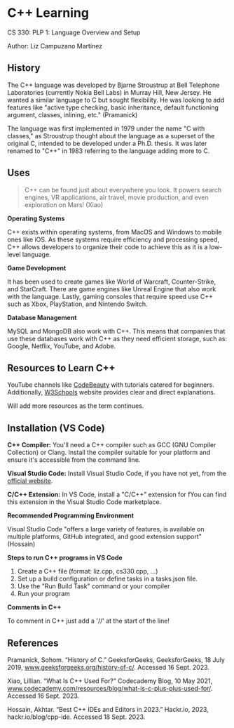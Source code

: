 # C++ Learning
CS 330: PLP 1: Language Overview and Setup

Author: Liz Campuzano Martínez

## History
The C++ language was developed by Bjarne Stroustrup at Bell Telephone Laboratories (currently Nokia Bell Labs) in Murray Hill, New Jersey. He wanted a similar language to C but sought flexibility. He was looking to add features like "active type checking, basic inheritance, default functioning argument, classes, inlining, etc." (Pramanick)

The language was first implemented in 1979 under the name "C with classes," as Stroustrup thought about the language as a superset of the original C, intended to be developed under a Ph.D. thesis. It was later renamed to "C++" in 1983 referring to the language adding more to C.

## Uses
> C++ can be found just about everywhere you look. It powers search engines, VR applications, air travel, movie production, and even exploration on Mars! (Xiao)

**Operating Systems**

C++ exists within operating systems, from MacOS and Windows to mobile ones like iOS. As these systems require efficiency and processing speed, C++ allows developers to organize their code to achieve this as it is a low-level language.

**Game Development**

It has been used to create games like World of Warcraft, Counter-Strike, and StarCraft. There are game engines like Unreal Engine that also work with the language. Lastly, gaming consoles that require speed use C++ such as Xbox, PlayStation, and Nintendo Switch.

**Database Management**

MySQL and MongoDB also work with C++. This means that companies that use these databases work with C++ as they need efficient storage, such as: Google, Netflix, YouTube, and Adobe. 

## Resources to Learn C++

YouTube channels like [CodeBeauty](https://www.youtube.com/@CodeBeauty/playlists) with tutorials catered for beginners.
Additionally, [W3Schools](https://www.w3schools.com/cpp/) website provides clear and direct explanations.

Will add more resources as the term continues.

## Installation (VS Code)

**C++ Compiler:** You'll need a C++ compiler such as GCC (GNU Compiler Collection) or Clang. Install the compiler suitable for your platform and ensure it's accessible from the command line.

**Visual Studio Code:** Install Visual Studio Code, if you have not yet, from the [official website](https://code.visualstudio.com/).

**C/C++ Extension:** In VS Code, install a "C/C++" extension for fYou can find this extension in the Visual Studio Code marketplace.


**Recommended Programming Environment**

Visual Studio Code "offers a large variety of features, is available on multiple platforms, GitHub integrated, and good extension support" (Hossain)

**Steps to run C++ programs in VS Code**

1. Create a C++ file (format: liz.cpp, cs330.cpp, ...)
1. Set up a build configuration or define tasks in a tasks.json file.
1. Use the "Run Build Task" command or your compiler
1. Run your program

**Comments in C++**

To comment in C++ just add a '//' at the start of the line!
 
## References

Pramanick, Sohom. “History of C.” GeeksforGeeks, GeeksforGeeks, 18 July 2019, www.geeksforgeeks.org/history-of-c/. Accessed 16 Sept. 2023.

Xiao, Lillian. “What Is C++ Used For?” Codecademy Blog, 10 May 2021, www.codecademy.com/resources/blog/what-is-c-plus-plus-used-for/. Accessed 16 Sept. 2023.

Hossain, Akhtar. “Best C++ IDEs and Editors in 2023.” Hackr.io, 2023, hackr.io/blog/cpp-ide. Accessed 18 Sept. 2023.

‌
